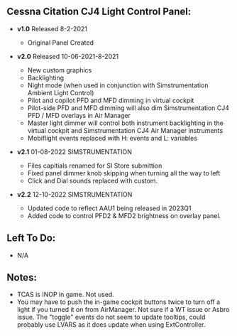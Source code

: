 ## Cessna Citation CJ4 Light Control Panel:
- **v1.0** 
Released 8-2-2021
	- Original Panel Created

- **v2.0** 
  Released 10-06-2021-8-2021
	- New custom graphics
	- Backlighting
	- Night mode (when used in conjunction with Simstrumentation Ambient Light Control)
	- Pilot and copilot PFD and MFD dimming in virtual cockpit
	- Pilot-side PFD and MFD dimming will also dim Simstrumentation CJ4 PFD / MFD overlays in Air Manager
	- Master light dimmer will control both instrument backlighting in the virtual cockpit and Simstrumentation CJ4 Air Manager instruments
	- Mobiflight events replaced with H: events and L: variables 
- **v2.1** 01-08-2022  SIMSTRUMENTATION
    - Files capitials renamed for SI Store submittion
    - Fixed panel dimmer knob skipping when turning all the way to left
    - Click and Dial sounds replaced with custom.	
- **v2.2** 12-10-2022  SIMSTRUMENTATION    																			
    - Updated code to reflect AAU1 being released in 2023Q1
    - Added code to control PFD2 & MFD2 brightness on overlay panel.
	
## Left To Do:
  - N/A
	
## Notes:
  - TCAS is INOP in game. Not used.
  - You may have to push the in-game cockpit buttons twice to turn off a light if you turned it on from AirManager. Not sure if a WT issue or Asbro issue. The "toggle" events do not seem to update tooltips, could probably use LVARS as it does update when using ExtController.
		